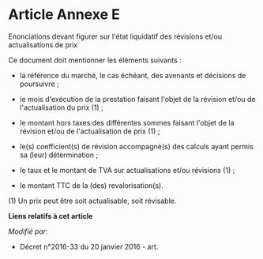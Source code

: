 # Article Annexe E

Enonciations devant figurer sur l'état liquidatif des révisions et/ou actualisations de prix

Ce document doit mentionner les éléments suivants :

- la référence du marché, le cas échéant, des avenants et décisions de poursuivre ;

- le mois d'exécution de la prestation faisant l'objet de la révision et/ou de l'actualisation du prix (1) ;

- le montant hors taxes des différentes sommes faisant l'objet de la révision et/ou de l'actualisation de prix (1) ;

- le(s) coefficient(s) de révision accompagné(s) des calculs ayant permis sa (leur) détermination ;

- le taux et le montant de TVA sur actualisations et/ou révisions (1) ;

- le montant TTC de la (des) revalorisation(s).

(1) Un prix peut être soit actualisable, soit révisable.

**Liens relatifs à cet article**

_Modifié par_:

  - Décret n°2016-33 du 20 janvier 2016 - art.
